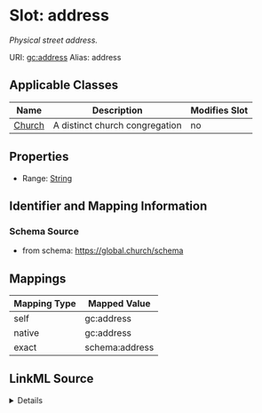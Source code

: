 

# Slot: address 


_Physical street address._





URI: [gc:address](https://global.church/schema/address)
Alias: address

<!-- no inheritance hierarchy -->





## Applicable Classes

| Name | Description | Modifies Slot |
| --- | --- | --- |
| [Church](Church.md) | A distinct church congregation |  no  |






## Properties

* Range: [String](String.md)




## Identifier and Mapping Information






### Schema Source


* from schema: https://global.church/schema




## Mappings

| Mapping Type | Mapped Value |
| ---  | ---  |
| self | gc:address |
| native | gc:address |
| exact | schema:address |




## LinkML Source

<details>
```yaml
name: address
description: Physical street address.
in_subset:
- church_core
- public
from_schema: https://global.church/schema
exact_mappings:
- schema:address
rank: 1000
alias: address
domain_of:
- Church
range: string

```
</details>